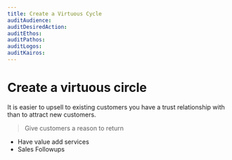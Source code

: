 ```yaml
---
title: Create a Virtuous Cycle
auditAudience:
auditDesiredAction:
auditEthos:
auditPathos:
auditLogos:
auditKairos:
---
```


# Create a virtuous circle

It is easier to upsell to existing customers you have a trust relationship with than to attract new customers.

> Give customers a reason to return

- Have value add services
- Sales Followups
